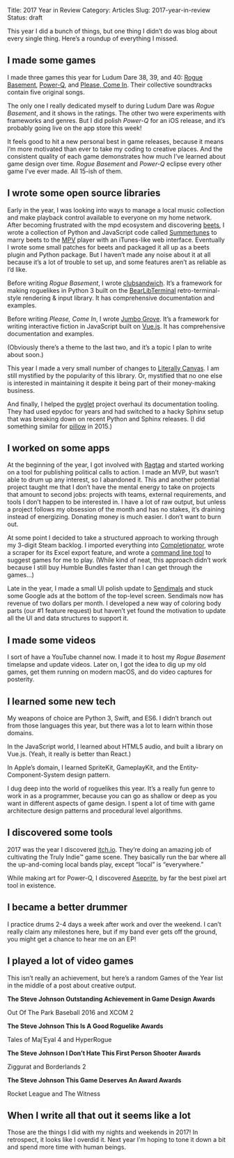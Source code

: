 Title: 2017 Year in Review
Category: Articles
Slug: 2017-year-in-review
Status: draft

This year I did a bunch of things, but one thing I didn’t do was blog about every single thing. Here’s a roundup of everything I missed.

## I made some games

I made three games this year for Ludum Dare 38, 39, and 40: [Rogue Basement](https://irskep.itch.io/roguebasement), [Power-Q](https://irskep.itch.io/powerq), and [Please, Come In](http://steveasleep.com/please-come-in/). Their collective soundtracks contain five original songs.

The only one I really dedicated myself to during Ludum Dare was *Rogue Basement*, and it shows in the ratings. The other two were experiments with frameworks and genres. But I did polish *Power-Q* for an iOS release, and it’s probably going live on the app store this week!

It feels good to hit a new personal best in game releases, because it means I’m more motivated than ever to take my coding to creative places. And the consistent quality of each game demonstrates how much I’ve learned about game design over time. *Rogue Basement* and *Power-Q* eclipse every other game I’ve ever made. All 15-ish of them.

<!-- idea: getting better at making games -->

## I wrote some open source libraries

Early in the year, I was looking into ways to manage a local music collection and make playback control available to everyone on my home network. After becoming frustrated with the mpd ecosystem and discovering [beets](http://beets.io), I wrote a collection of Python and JavaScript code called [Summertunes](https://github.com/irskep/summertunes) to marry beets to the [MPV](http://mpv.io) player with an iTunes-like web interface. Eventually I wrote some small patches for beets and packaged it all up as a beets plugin and Python package. But I haven’t made any noise about it at all because it’s a lot of trouble to set up, and some features aren’t as reliable as I’d like.

Before writing *Rogue Basement*, I wrote [clubsandwich](http://steveasleep.com/clubsandwich/). It’s a framework for making roguelikes in Python 3 built on the [BearLibTerminal](http://foo.wyrd.name/en:bearlibterminal) retro-terminal-style rendering & input library. It has comprehensive documentation and examples.

Before writing *Please, Come In*, I wrote [Jumbo Grove](http://steveasleep.com/jumbogrove/). It’s a framework for writing interactive fiction in JavaScript built on [Vue.js](http://vuejs.org/). It has comprehensive documentation and examples.

(Obviously there’s a theme to the last two, and it’s a topic I plan to write about soon.)

This year I made a very small number of changes to [Literally Canvas](http://literallycanvas.com). I am still mystified by the popularity of this library. Or, mystified that no one else is interested in maintaining it despite it being part of their money-making business.

And finally, I helped the [pyglet](http://pyglet.readthedocs.io) project overhaul its documentation tooling. They had used epydoc for years and had switched to a hacky Sphinx setup that was breaking down on recent Python and Sphinx releases. (I did something similar for [pillow](http://pillow.readthedocs.io) in 2015.)

<!-- idea: my approach to writing new libraries -->

## I worked on some apps

At the beginning of the year, I got involved with [Ragtag](http://ragtag.team) and started working on a tool for publishing political calls to action. I made an MVP, but wasn’t able to drum up any interest, so I abandoned it. This and another potential project taught me that I don’t have the mental energy to take on projects that amount to second jobs: projects with teams, external requirements, and tools I don’t happen to be interested in. I have a lot of raw output, but unless a project follows my obsession of the month and has no stakes, it’s draining instead of energizing. Donating money is much easier. I don’t want to burn out.

At some point I decided to take a structured approach to working through my 3-digit Steam backlog. I imported everything into [Completionator](http://completionator.com), wrote a scraper for its Excel export feature, and wrote  a [command line tool](https://github.com/irskep/completionator-cli) to suggest games for me to play. (While kind of neat, this approach didn’t work because I still buy Humble Bundles faster than I can get through the games...)

Late in the year, I made a small UI polish update to [Sendimals](http://sendimals.com) and stuck some Google ads at the bottom of the top-level screen. Sendimals now has revenue of two dollars per month. I developed a new way of coloring body parts (our #1 feature request) but haven’t yet found the motivation to update all the UI and data structures to support it.

## I made some videos

I sort of have a YouTube channel now. I made it to host my *Rogue Basement* timelapse and update videos. Later on, I got the idea to dig up my old games, get them running on modern macOS, and do video captures for posterity.

## I learned some new tech

My weapons of choice are Python 3, Swift, and ES6. I didn’t branch out from those languages this year, but there was a lot to learn within those domains.

In the JavaScript world, I learned about HTML5 audio, and built a library on Vue.js. (Yeah, it really is better than React.)

In Apple’s domain, I learned SpriteKit, GameplayKit, and the Entity-Component-System design pattern.

I dug deep into the world of roguelikes this year. It’s a really fun genre to work in as a programmer, because you can go as shallow or deep as you want in different aspects of game design. I spent a lot of time with game architecture design patterns and procedural level algorithms.

<!-- idea: why vue.js is great for writing libs for noobs -->

## I discovered some tools

2017 was the year I discovered [itch.io](http://itch.io). They’re doing an amazing job of cultivating the Truly Indie™ game scene. They basically run the bar where all the up-and-coming local bands play, except “local” is “everywhere.” 

While making art for Power-Q, I discovered [Aseprite](https://aseprite.org), by far the best pixel art tool in existence.

## I became a better drummer

I practice drums 2-4 days a week after work and over the weekend. I can’t really claim any milestones here, but if my band ever gets off the ground, you might get a chance to hear me on an EP!

## I played a lot of video games

This isn’t really an achievement, but here’s a random Games of the Year list in the middle of a post about creative output.

**The Steve Johnson Outstanding Achievement in Game Design Awards**

Out Of The Park Baseball 2016 and XCOM 2

**The Steve Johnson This Is A Good Roguelike Awards**

Tales of Maj’Eyal 4 and HyperRogue

**The Steve Johnson I Don’t Hate This First Person Shooter Awards**

Ziggurat and Borderlands 2

**The Steve Johnson This Game Deserves An Award Awards**

Rocket League and The Witness

## When I write all that out it seems like a lot

Those are the things I did with my nights and weekends in 2017! In retrospect, it looks like I overdid it. Next year I’m hoping to tone it down a bit and spend more time with human beings.

